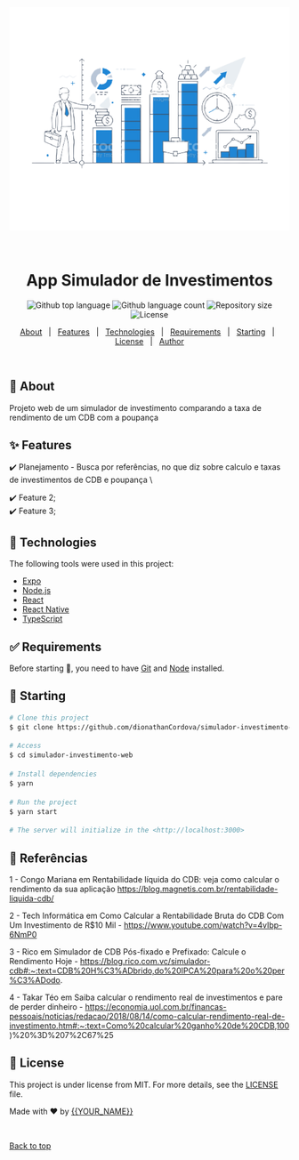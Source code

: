 <div align="center" id="top"> 
  <img src="./.github/icon-preview2.png" alt="App simulador investimentos" />

  &#xa0;

  <!-- <a href="https://appcurriculoweb.netlify.app">Demo</a> -->
</div>

<h1 align="center">App Simulador de Investimentos</h1>

<p align="center">
  <img alt="Github top language" src="https://img.shields.io/github/languages/top/dionathanCordova/simulador-investimento-web?color=56BEB8">

  <img alt="Github language count" src="https://img.shields.io/github/languages/count/dionathanCordova/simulador-investimento-web?color=56BEB8">

  <img alt="Repository size" src="https://img.shields.io/github/repo-size/dionathanCordova/simulador-investimento-web?color=56BEB8">

  <img alt="License" src="https://img.shields.io/github/license/dionathanCordova/simulador-investimento-web?color=56BEB8">

  <!-- <img alt="Github issues" src="https://img.shields.io/github/issues/dionathanCordova/simulador-investimento-web?color=56BEB8" /> -->

  <!-- <img alt="Github forks" src="https://img.shields.io/github/forks/dionathanCordova/simulador-investimento-web?color=56BEB8" /> -->

  <!-- <img alt="Github stars" src="https://img.shields.io/github/stars/dionathanCordova/simulador-investimento-web?color=56BEB8" /> -->
</p>

<!-- Status -->

<!-- <h4 align="center"> 
	🚧  App Curriculo Web 🚀 Under construction...  🚧
</h4> 

<hr> -->

<p align="center">
  <a href="#dart-about">About</a> &#xa0; | &#xa0; 
  <a href="#sparkles-features">Features</a> &#xa0; | &#xa0;
  <a href="#rocket-technologies">Technologies</a> &#xa0; | &#xa0;
  <a href="#white_check_mark-requirements">Requirements</a> &#xa0; | &#xa0;
  <a href="#checkered_flag-starting">Starting</a> &#xa0; | &#xa0;
  <a href="#memo-license">License</a> &#xa0; | &#xa0;
  <a href="https://github.com/dionathanCordova" target="_blank">Author</a>
</p>

<br>

## :dart: About ##

Projeto web de um simulador de investimento comparando a taxa de rendimento de um CDB com a poupança

## :sparkles: Features ##

:heavy_check_mark: Planejamento - Busca por referências, no que diz sobre calculo e taxas de investimentos de CDB e poupança \

:heavy_check_mark: Feature 2;\
:heavy_check_mark: Feature 3;

## :rocket: Technologies ##

The following tools were used in this project:

- [Expo](https://expo.io/)
- [Node.js](https://nodejs.org/en/)
- [React](https://pt-br.reactjs.org/)
- [React Native](https://reactnative.dev/)
- [TypeScript](https://www.typescriptlang.org/)

## :white_check_mark: Requirements ##

Before starting :checkered_flag:, you need to have [Git](https://git-scm.com) and [Node](https://nodejs.org/en/) installed.

## :checkered_flag: Starting ##

```bash
# Clone this project
$ git clone https://github.com/dionathanCordova/simulador-investimento-web

# Access
$ cd simulador-investimento-web

# Install dependencies
$ yarn

# Run the project
$ yarn start

# The server will initialize in the <http://localhost:3000>
```

## :memo: Referências ##

1 - Congo Mariana em Rentabilidade líquida do CDB: veja como calcular o rendimento da sua aplicação https://blog.magnetis.com.br/rentabilidade-liquida-cdb/

2 - Tech Informática em Como Calcular a Rentabilidade Bruta do CDB Com Um Investimento de R$10 Mil - https://www.youtube.com/watch?v=4vIbp-6NmP0

3 - Rico em Simulador de CDB Pós-fixado e Prefixado: Calcule o Rendimento Hoje - https://blog.rico.com.vc/simulador-cdb#:~:text=CDB%20H%C3%ADbrido,do%20IPCA%20para%20o%20per%C3%ADodo.

4 - Takar Téo em Saiba calcular o rendimento real de investimentos e pare de perder dinheiro - https://economia.uol.com.br/financas-pessoais/noticias/redacao/2018/08/14/como-calcular-rendimento-real-de-investimento.htm#:~:text=Como%20calcular%20ganho%20de%20CDB,100)%20%3D%207%2C67%25

## :memo: License ##

This project is under license from MIT. For more details, see the [LICENSE](LICENSE.md) file.


Made with :heart: by <a href="https://github.com/dionathanCordova" target="_blank">{{YOUR_NAME}}</a>

&#xa0;

<a href="#top">Back to top</a>
